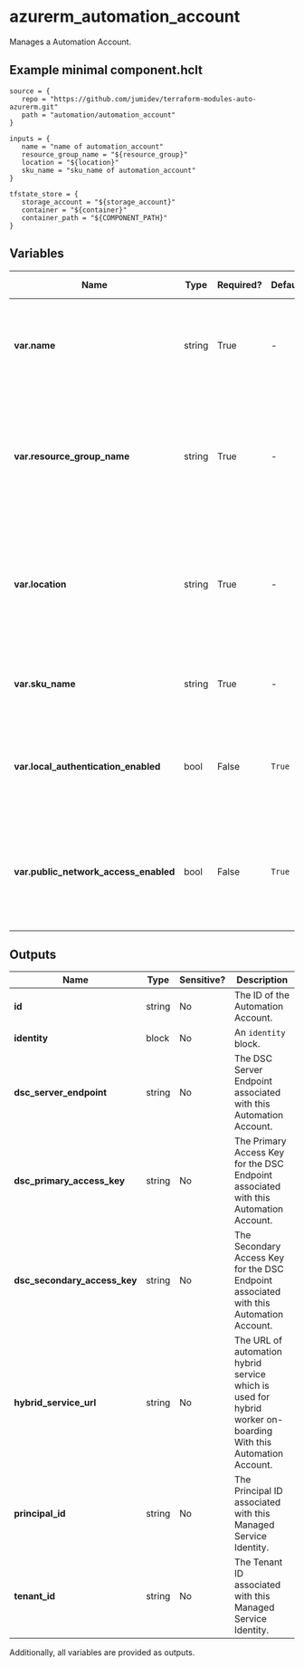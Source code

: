 # azurerm_automation_account

Manages a Automation Account.

## Example minimal component.hclt

```hcl
source = {
   repo = "https://github.com/jumidev/terraform-modules-auto-azurerm.git" 
   path = "automation/automation_account" 
}

inputs = {
   name = "name of automation_account" 
   resource_group_name = "${resource_group}" 
   location = "${location}" 
   sku_name = "sku_name of automation_account" 
}

tfstate_store = {
   storage_account = "${storage_account}" 
   container = "${container}" 
   container_path = "${COMPONENT_PATH}" 
}

```

## Variables

| Name | Type | Required? |  Default  |  possible values |  Description |
| ---- | ---- | --------- |  ----------- | ----------- | ----------- |
| **var.name** | string | True | -  |  -  |  Specifies the name of the Automation Account. Changing this forces a new resource to be created. | 
| **var.resource_group_name** | string | True | -  |  -  |  The name of the resource group in which the Automation Account is created. Changing this forces a new resource to be created. | 
| **var.location** | string | True | -  |  -  |  Specifies the supported Azure location where the resource exists. Changing this forces a new resource to be created. | 
| **var.sku_name** | string | True | -  |  `Basic`, `Free`  |  The SKU of the account. Possible values are `Basic` and `Free`. | 
| **var.local_authentication_enabled** | bool | False | `True`  |  -  |  Whether requests using non-AAD authentication are blocked. Defaults to `true`. | 
| **var.public_network_access_enabled** | bool | False | `True`  |  -  |  Whether public network access is allowed for the automation account. Defaults to `true`. | 



## Outputs

| Name | Type | Sensitive? | Description |
| ---- | ---- | --------- | --------- |
| **id** | string | No  | The ID of the Automation Account. | 
| **identity** | block | No  | An `identity` block. | 
| **dsc_server_endpoint** | string | No  | The DSC Server Endpoint associated with this Automation Account. | 
| **dsc_primary_access_key** | string | No  | The Primary Access Key for the DSC Endpoint associated with this Automation Account. | 
| **dsc_secondary_access_key** | string | No  | The Secondary Access Key for the DSC Endpoint associated with this Automation Account. | 
| **hybrid_service_url** | string | No  | The URL of automation hybrid service which is used for hybrid worker on-boarding With this Automation Account. | 
| **principal_id** | string | No  | The Principal ID associated with this Managed Service Identity. | 
| **tenant_id** | string | No  | The Tenant ID associated with this Managed Service Identity. | 

Additionally, all variables are provided as outputs.
